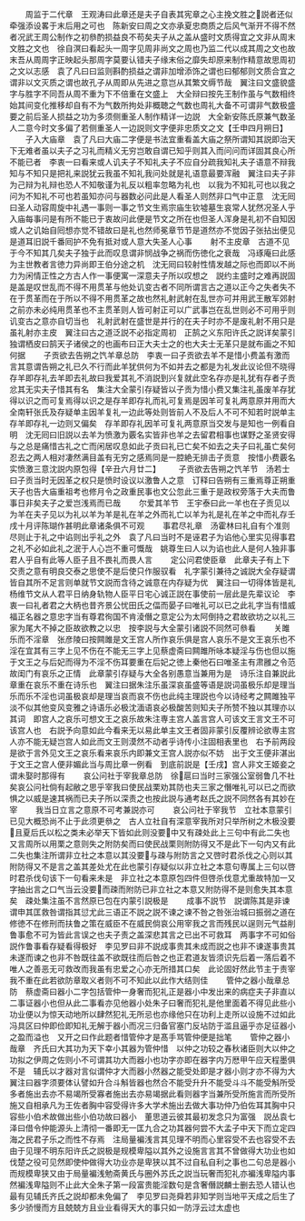 <!-- { "loadSidebar": true } -->
　　周监于二代章　王观涛曰此章还是夫子自表其宪章之心主挽文胜之説者还似牵强添设畧于末后用之可也　陈新安曰周之文亦承夏忠商质之后风气渐开不得不然者况武王周公制作之初叅酌损益良不苟矣夫子从之盖从盛时文质得宜之文非从周末文胜之文也　徐自溟曰看起头一周字见周非尚文之周也乃监二代以成其周之文也故末吾从周周字正映起头那周字莫要认错夫子缘末俗之靡失却原来制作精意故思周初之文以志感　袁了凡曰曰监则斟酌损益之谓非加增添饰之谓也曰郁郁则文质合宜之谓非以文灭质之谓也故孔子从周即从先进之意岂从其繁文缛节哉　翼注曰文盛貌盛字与胜字不同吾从周不重为下不倍重在文盛上　大全辩曰按先王制作虽与气数相终始其间变化推移却自有不为气数所拘处非概聴之气数也周礼大备不可谓非气数极盛要之前后圣人损益之功为多须侧重圣人制作精详一边説　大全新安陈氏原兼气数圣人二意今时文多偏了若侧重圣人一边説则文字便非忠质文之文【壬申四月朔日】
　　子入大庙章　袁了凡曰大庙二字便是书法宜重看盖大庙之祭所谓知其説即治天下无难者虽以夫子之习礼而精义无穷岂敢自谓已知乎则其入而问问而详固其良心所不能已者　李衷一曰看来或人讥夫子不知礼夫子不应自分疏我知礼夫子语意不辩我知与不知只是把礼来説犹云我虽不知礼我问处就是礼语意最要浑融　翼注曰夫子非为己辩为礼辩也恐人不知敬谨为礼反以粗率忽略为礼也　以我为不知礼可也以我之问为不知礼不可也若虽知亦问与器数必问此是人看圣人则然非口气中正意　沈无囘曰圣人动容周旋中礼遇一事则一事之节文生焉宗庙生钦墟墓生哀常人犹然况圣人乎入庙每事问是有所不能已于衷故问此便是节文之所在也但圣人浑身是礼初不自知因或人之讥始自囘想亦觉不错故曰是礼也然师冕章节节是道然亦不觉因子张拈出便见是道耳旧説千番囘护不免有抵对或人意大失圣人心事
　　射不主皮章　古道不见于今不知其几矣夫子独于此而叹息谓非悯战争之祸而伤徳化之衰哉　冯琢庵曰此感为主世教者言徳力异尚即王伯分途之机　沈无囘曰较射性情发越之际也而即以不尚力为闲情正性之方古人作一事便寓一深意夫子所以叹想之　説约主盛时之难再説固是盖是叹世乱而不得不用贯革与他处讥变古者不同所谓言古之道以正今之失者失不在于贯革而在于所以不得不用贯革之故也然礼射武射在乱世亦可并用武王散军郊射之前亦未必纯用贯革也不主贯革则人皆可射正可以广武事岂在乱世则必不可用乎则讥变古之意亦自切当也　礼射武射在盛世是并行的在夫子时亦不是废礼射不用只是虽礼射亦主皮　翼注曰古之道泛説不必指定周初　正鹄之义东阳许氏之説详矣蒙引独谓栖皮曰鹄天子诸侯之的也画布曰正大夫士之的也大夫士无革只是就布画之不知何据
　　子贡欲去告朔之饩羊章总防　李衷一曰子贡欲去羊不是惜小费盖有激而言其意谓告朔之礼已久不行而此羊犹供何为不如并去之都是为礼发此议论但不晓得存羊即存礼去羊即去礼故曰我爱其礼不消説到兴复就此空名存亦是礼犹有存者子贡忿其无实夫子惜其有名　集注大全蒙引存疑皆以子贡为惜小费又集注礼虽废羊存犹得以识之而可复焉得以识之是存羊即存礼而礼可复焉是因羊可复礼两意原并用而大全南轩张氏及存疑单主因羊复礼一边此等处则皆前人不及后人不可不知若时説单主存羊即存礼一边则又偏矣　存羊即存礼因羊可复礼两意原当交发与是知也一例看自明　沈无囘曰旧説以去羊为愤激为覈名实皆非也羊之去留君相事也谋野之圣贤安得与之总是痛惜古礼之亡而闲居叹息如此子贡曰礼已亡矣不如去之夫子曰礼虽亡矣何忍去之两人相对凄然满目盖有无穷之感焉同是一腔絶无排击子贡意　按惜小费覈名实愤激三意沈説内原包得【辛丑六月廿二】
　　子贡欲去告朔之饩羊节　汤若士曰子贡当时无因革之权只是愤时设议以激鲁人之意　订释曰告朔有三重焉尊正朔重天子也告大庙重祖考也修月令之政重民事也文公忽此三重于是政权旁落于大夫而鲁事日非矣夫子之爱岂浅焉而已哉
　　尔爱其羊节　王宇泰曰此一羊也在子贡见以为羊在夫子见以为礼以羊为羊是礼在羊之外而礼亡以羊为礼是礼在羊之中而礼存壬戌十月评陈瑚作甚明此章诸条俱不可观
　　事君尽礼章　汤霍林曰礼自有个准则尽则止于礼之中谄则出乎礼之外　袁了凡曰当时不是诬君子为谄他心里实见得事君之礼不必如此礼之泯于人心岂不重可慨哉　姚尊生曰人以为谄也此人是何人独非事君人乎自有此等人臣子且不畏礼而畏人言
　　定公问君使臣章　此章夫子有上下交责之意有明良交泰之思使不是后使只作服驭看　礼字蒙引兼待之诚説大全存疑谓皆自其所不足言则单就节文説而含待之诚意在内存疑为优　翼注曰一切得体皆是礼　杨维节文从人君平日纳身轨物人臣平日宅心诚正説在事使前一层此是先辈议论　李衷一曰礼者君之大柄也昔齐景公忧田氏之偪而晏子曰唯礼可以已之此礼字当有惜威福正名器之意忠字当有尊君徇国不肯淩僭之意定公为太阿倒持之君故欲坊之以礼三家为尾大不掉之臣故欲教之以忠　按李説与大全蒙引诸説不同然可叅看
　　关雎乐而不淫章　张彦陵曰按闗雎是文王宫人所作哀乐俱是宫人哀乐不是文王哀乐也不淫在宜其有三字上见不伤在不能无三字上见蔡虚斋曰闗雎所咏本疑淫与伤也但以施于文王之与后妃而得为不淫不伤耳要重在后妃之徳上秦他石曰唯圣主有肃雝之令范故闺门有哀乐之正情　此章蒙引存疑与大全各别愚意当兼用为是　诗乐注自兼説此章重在哀乐不重在诗乐也　翼注曰据朱注乐虽深哀虽盛等语是説词虽极乐却是理当乐而乐不淫也词虽极哀却是理当哀而哀不伤也此纯主理説也今以诗经考之闗雎独平淡不似其他变风变雅之诗语乐必极沈湎语哀必极酸苦则知夫子所赞不独以其理亦以其词　即宫人之哀乐可想文王之哀乐故朱注専主宫人盖言宫人可该文王言文王不可该宫人也　右説予向意如此今看来无以易此单主文王者固非蒙引反覆辨论欲専主宫人亦不能无疑岂宫人如此而文王则漠然不动者乎诗传小注固相表里也　右予前两段是欲于言外见文王之哀乐看来哀乐内即兼文王宫人説亦似不妨　出于文王便非湛出于文王之宫人便非媚此当与周比章一例看　到底前説是【壬戌】宫人非文王姬妾之谓未娶时那得有
　　哀公问社于宰我章总防　徐扈曰当时三家强公室弱鲁几不社矣哀公问社倘有起敝之思乎宰我曰使民战栗劝其防也夫三家之僭唯礼可以已之而欲惧之以威是速其祸而已夫子所以深责之也按此説与通考赵氏之説不同然各有其妙在宰
　　我当日立言之意原不可考兼説亦可
　　哀公问社于宰我节　立社本意蒙引已见大概恐尚不止于此须更叅之　古人立社自有深意宰我所对只举所树之木极没要且夏后氏以松之类未必举天下皆如此则没要中又有疎处此上三句中有此二失也又言周所以用栗之意则失之附防矣而曰使民战栗则附防得又不是此下一句内又有此二失也集注所谓非立社之本意以其没要与疎与附防言之又啓时君杀伐之心则以其附防得又不是言之盖其差处尤在此也蒙引存疑似以非立社之本意句専属上三句以啓时君杀伐句该下一句看来未是　非立社之本意原包四件但啓杀伐意尤重故特加一又字抽出言之口气当云没要而疎而附防已非立社之本意又附防得不是则愈失其本意矣　疎处集注虽不言然原已包在内蒙引説极是
　　成事不説节　説谓陈其是非谏谓申其匡救咎谓指其愆尤此三语正不説之説不谏之谏不咎之咎张治城曰振弱之道在修徳不在修刑而扶鲁之策在威臣不在威民倘哀公用宰我之言而残民以逞则元气益削鲁事愈不可为皆此言误之也夫子责之盖深悲其言之已出不可救耳　两事字不可如俗説作鲁事看存疑看得极好　李见罗曰非不説成事贵其未成而説之也非不谏遂事贵其未遂而谏之也非不咎既往盖不欲既往而后咎之也正君道友皆须识先后着一落后着不唯人之善恶无可救改而我虽有忠爱之心亦无所措其口矣　此论固好然此节主于责宰我不重在此若欲防章取义者则不可不知此以此作大结则佳
　　管仲之器小哉章总防　蔡虚斋曰器小二字包括管仲一身奢而犯礼正是器小中发出来的病症夫子非直以二事证器小也但从此二事看亦见他器小处朱子曰奢而犯礼是他里面着不得见此些小功业便以为惊天动地所以肆然犯礼无所忌也亦缘他只在功利上走所以设施不过如此冯具区曰仲即俭即知礼无解于器小而况三归备官塞门反坫防于滥且逼乎亦足征器小之盈而溢也　又开之曰作此题者惜管仲才是髙手骂管仲便是拙笔
　　管仲之器小哉章　齐氏曰大其功为天下幸小其器为管仲惜　以仲之功较之春秋诸臣则大以仲之功拟之伊周之佐则小不可谓其功大而器小也功字亦即在器字内万厯甲午应天程墨俱不是　辅氏以才器对言似谓仲才大而器小然器之能受处即是才器小则才亦不得为大　翼注曰器字须要体认譬如升合斗斛皆器也然合不能受升升不能受斗斗不能受斛所受多者施出去亦不易竭所受寡者施出去亦易竭据此看则器字当兼所受所施言而所受所施又自相承凡为王佐者胸中容受得许多大学术施出去做大事功仲乃伯佐耳其胸中只容些小伯术故做出些小伯功故曰器小　董思道云彼其最初发念只为富强　説丛袁七泽曰借令仲能源头上清彻一番即无一匡九合之功其器何尝不大孟子中天下而立定四海之民君子乐之而性不存焉　注局量褊浅言其见理不明而心里容受不去也容受不去由于见理不明东阳许氏之説极是规模卑隘以其外之设施言言其不曾做得大功业也如伐楚之役可见然即使仲做得大功业亦是卑狭以其不过自私自利之事也二句总是器小而规模卑狭又由于局量褊浅勉斋黄氏与圈外苏氏之説当玩奢而犯礼亦褊浅卑隘内事然褊浅卑隘则不止此大全朱子第一段富贵能淫数句是含奢僭説麟士删去恐人错认也最有见辅氏齐氏之説却都未免偏了　李见罗曰尧舜若非知学则当地平天成之后生了多少骄慢而方且兢兢方且业业看得天大的事只如一防浮云过太虚也
